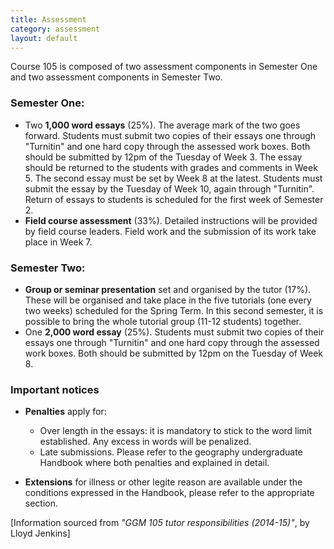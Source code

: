 ```yaml
---
title: Assessment
category: assessment
layout: default
---
```


Course 105 is composed of two assessment components in Semester One and two assessment components in Semester Two.

### Semester One:

* Two **1,000 word essays** (25%). The average mark of the two goes forward. Students must submit two copies 
  of their essays one through "Turnitin" and one hard copy 
  through the assessed work boxes. Both should be submitted by 12pm of the Tuesday of Week 3.
  The essay should be
  returned to the students with grades and comments in Week 5. The second essay must be set by
  Week 8 at the latest. Students must submit the essay by the Tuesday
  of Week 10, again through "Turnitin". Return of essays to students is scheduled for the first week of Semester 2.
* **Field course assessment** (33%). Detailed instructions will be provided by field course leaders. Field work and the submission of its work take place in Week 7.

### Semester Two:

* **Group or seminar presentation** set and organised by the tutor (17%). These will be organised and take place in
  the five tutorials (one every two weeks) scheduled for the Spring Term. In this second semester, it is possible
  to bring the whole tutorial group (11-12 students) together.
* One **2,000 word essay** (25%). Students must submit two copies of their essays one through "Turnitin" and one
  hard copy through the assessed work boxes. Both should be submitted by 12pm on the Tuesday of Week 8.

### Important notices

* **Penalties** apply for:
    * Over length in the essays: it is mandatory to stick to the word limit
      established. Any excess in words will be penalized.
    * Late submissions.
Please refer to the geography undergraduate Handbook where both penalties and
explained in detail.

* **Extensions** for illness or other legite reason are available under the
  conditions expressed in the Handbook, please refer to the appropriate
  section.

[Information sourced from *"GGM 105 tutor responsibilities (2014-15)"*, by
Lloyd Jenkins]
